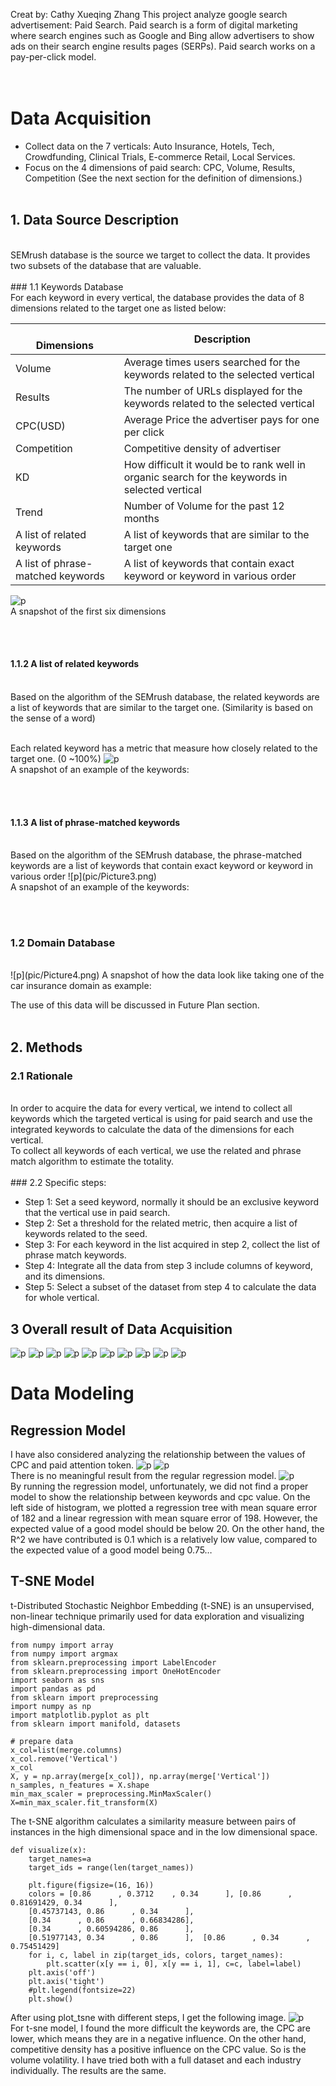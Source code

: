 Creat by: Cathy Xueqing Zhang
This project analyze google search advertisement: Paid Search. Paid search is a form of digital marketing where search engines such as Google and Bing allow advertisers to show ads on their search engine results pages (SERPs). Paid search works on a pay-per-click model.<br/>
<br/><br/>
# Data Acquisition 
- Collect data on the 7 verticals: Auto Insurance, Hotels, Tech, Crowdfunding, Clinical Trials, E-commerce Retail, Local Services.
- Focus on the 4 dimensions of paid search: CPC, Volume, Results, Competition (See the next section for the definition of dimensions.)
<br/><br/>
## 1. Data Source Description 
<br/>
SEMrush database is the source we target to collect the data. It provides two subsets of the database that are valuable.
<br/><br/>
### 1.1 Keywords Database
<br/>
For each keyword in every vertical, the database provides the data of 8 dimensions related to the target one as listed below:<br/>




<br/>Dimensions |	Description
------------ | -------------
Volume | Average times users searched for the keywords related to the selected vertical
Results | The number of URLs displayed for the keywords related to the selected vertical
CPC(USD) | Average Price the advertiser pays for one per click
Competition | Competitive density of advertiser
KD | How difficult it would be to rank well in organic search for the keywords in selected vertical
Trend | Number of Volume for the past 12 months
A list of related keywords | A list of keywords that are similar to the target one
A list of phrase-matched keywords | A list of keywords that contain exact keyword or keyword in various order 

![p](pic/Picture1.png)
<br/>A snapshot of the first six dimensions
 
 
<br/><br/>
#### 1.1.2 A list of related keywords 
<br/>
Based on the algorithm of the SEMrush database, the related keywords are a list of keywords that are similar to the target one. (Similarity is based on the sense of a word)

<br/>Each related keyword has a metric that measure how closely related to the target one. (0 ~100%)
![p](pic/Picture2.png)
<br/> A snapshot of an example of the keywords:

 <br/><br/>
#### 1.1.3 A list of phrase-matched keywords 
<br/>
Based on the algorithm of the SEMrush database, the phrase-matched keywords are a list of keywords that contain exact keyword or keyword in various order 
![p](pic/Picture3.png)
<br/>A snapshot of an example of the keywords:
 

<br/><br/>
### 1.2 Domain Database
<br/>
![p](pic/Picture4.png)
A snapshot of how the data look like taking one of the car insurance domain as example:

 

The use of this data will be discussed in Future Plan section.
<br/><br/>

## 2. Methods
### 2.1 Rationale
<br/>
In order to acquire the data for every vertical, we intend to collect all keywords which the targeted vertical is using for paid search and use the integrated keywords to calculate the data of the dimensions for each vertical.
<br/>
To collect all keywords of each vertical, we use the related and phrase match algorithm to estimate the totality.
<br/><br/>
### 2.2 Specific steps:


- Step 1: Set a seed keyword, normally it should be an exclusive keyword that the vertical use in paid search.
- Step 2: Set a threshold for the related metric, then acquire a list of keywords related to the seed.
- Step 3: For each keyword in the list acquired in step 2, collect the list of phrase match keywords.
- Step 4: Integrate all the data from step 3 include columns of keyword, and its dimensions.
- Step 5: Select a subset of the dataset from step 4 to calculate the data for whole vertical.

## 3 Overall result of Data Acquisition
![p](pic/0001.jpg)
![p](pic/0003.jpg)
![p](pic/0004.jpg)
![p](pic/0005.jpg)
![p](pic/0006.jpg)
![p](pic/0007.jpg)
![p](pic/0008.jpg)
![p](pic/0009.jpg)
![p](pic/0010.jpg)
![p](pic/0011.jpg)

# Data Modeling
## Regression Model
I have also considered analyzing the relationship between the values of CPC and paid attention token.
![p](pic/0014.jpg)
![p](pic/0015.jpg)
<br/> There is no meaningful result from the regular regression model.
![p](pic/regression.png)
<br/>By running the regression model, unfortunately, we did not find a proper model to show the relationship between keywords and cpc value. On the left side of histogram, we plotted a regression tree with mean square error of 182 and a linear regression with mean square error of 198. However, the expected value of a good model should be below 20. On the other hand, the R^2 we have contributed is 0.1 which is a relatively low value, compared to the expected value of a good model being 0.75…


## T-SNE Model
t-Distributed Stochastic Neighbor Embedding (t-SNE) is an unsupervised, non-linear technique primarily used for data exploration and visualizing high-dimensional data. 
```
from numpy import array
from numpy import argmax
from sklearn.preprocessing import LabelEncoder
from sklearn.preprocessing import OneHotEncoder
import seaborn as sns
import pandas as pd
from sklearn import preprocessing
import numpy as np
import matplotlib.pyplot as plt
from sklearn import manifold, datasets

# prepare data 
x_col=list(merge.columns)
x_col.remove('Vertical')
x_col
X, y = np.array(merge[x_col]), np.array(merge['Vertical'])                                   
n_samples, n_features = X.shape
min_max_scaler = preprocessing.MinMaxScaler()
X=min_max_scaler.fit_transform(X)
```
The t-SNE algorithm calculates a similarity measure between pairs of instances in the high dimensional space and in the low dimensional space.
```
def visualize(x):
    target_names=a
    target_ids = range(len(target_names))

    plt.figure(figsize=(16, 16))
    colors = [0.86      , 0.3712    , 0.34      ], [0.86      , 0.81691429, 0.34      ],
    [0.45737143, 0.86      , 0.34      ], 
    [0.34      , 0.86      , 0.66834286],  
    [0.34      , 0.60594286, 0.86      ], 
    [0.51977143, 0.34      , 0.86      ],  [0.86      , 0.34      , 0.75451429]
    for i, c, label in zip(target_ids, colors, target_names):
        plt.scatter(x[y == i, 0], x[y == i, 1], c=c, label=label)
    plt.axis('off')
    plt.axis('tight')
    #plt.legend(fontsize=22)
    plt.show()
 ```
 After using plot_tsne with different steps, I get the following image.
 ![p](pic/0012.jpg)
<br/> For t-sne model, I found the more difficult the keywords are, the CPC are lower, which means they are in a negative influence. On the other hand, competitive density has a positive influence on the CPC value. So is the volume volatility. I have tried both with a full dataset and each industry individually. The results are the same.


